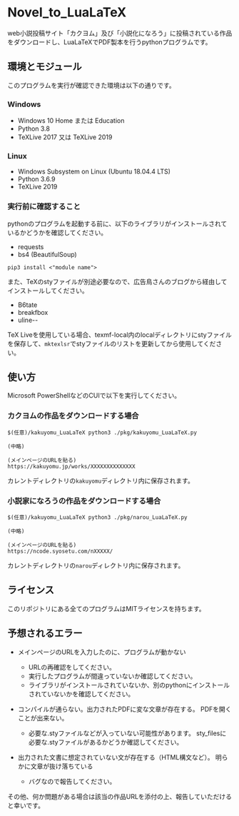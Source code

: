 # Novel_to_LuaLaTeX
web小説投稿サイト「カクヨム」及び「小説化になろう」に投稿されている作品をダウンロードし、LuaLaTeXでPDF製本を行うpythonプログラムです。

## 環境とモジュール

このプログラムを実行が確認できた環境は以下の通りです。

### Windows
- Windows 10 Home または Education
- Python 3.8
- TeXLive 2017 又は TeXLive 2019

### Linux
- Windows Subsystem on Linux (Ubuntu 18.04.4 LTS)
- Python 3.6.9
- TeXLive 2019

### 実行前に確認すること
pythonのプログラムを起動する前に、以下のライブラリがインストールされているかどうかを確認してください。

- requests
- bs4 (BeautifulSoup)

```
pip3 install <"module name">
```

また、TeXのstyファイルが別途必要なので、広告鳥さんのブログから経由してインストールしてください。

- B6tate
- breakfbox
- uline--

TeX Liveを使用している場合、texmf-local内のlocalディレクトリにstyファイルを保存して、```mktexlsr```でstyファイルのリストを更新してから使用してください。


## 使い方
Microsoft PowerShellなどのCUIで以下を実行してください。
### カクヨムの作品をダウンロードする場合
```
$(任意)/kakuyomu_LuaLaTeX python3 ./pkg/kakuyomu_LuaLaTeX.py

(中略)

(メインページのURLを貼る)
https://kakuyomu.jp/works/XXXXXXXXXXXXXX
```

カレントディレクトリの`kakuyomu`ディレクトリ内に保存されます。

### 小説家になろうの作品をダウンロードする場合
```
$(任意)/kakuyomu_LuaLaTeX python3 ./pkg/narou_LuaLaTeX.py

(中略)

(メインページのURLを貼る)
https://ncode.syosetu.com/nXXXXX/
```

カレントディレクトリの`narou`ディレクトリ内に保存されます。

## ライセンス
このリポジトリにある全てのプログラムはMITライセンスを持ちます。

## 予想されるエラー

- メインページのURLを入力したのに、プログラムが動かない
    - URLの再確認をしてください。
    - 実行したプログラムが間違っていないか確認してください。
    - ライブラリがインストールされていないか、別のpythonにインストールされていないかを確認してください。


- コンパイルが通らない。出力されたPDFに変な文章が存在する。 PDFを開くことが出来ない。
    - 必要な.styファイルなどが入っていない可能性があります。
        sty_filesに必要な.styファイルがあるかどうか確認してください。

- 出力された文書に想定されていない文が存在する（HTML構文など）。
    明らかに文章が抜け落ちている
    - バグなので報告してください。

その他、何か問題がある場合は該当の作品URLを添付の上、報告していただけると幸いです。
